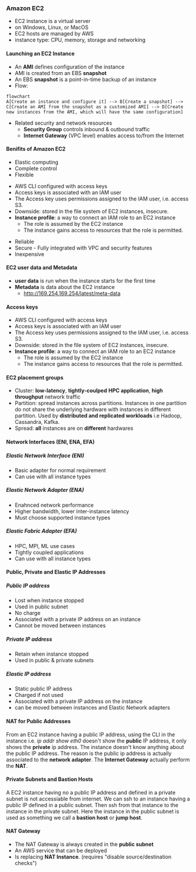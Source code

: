 ### Amazon EC2
- EC2 instance is a virtual server
- on Windows, Linux, or MacOS
- EC2 hosts are managed by AWS
- instance type: CPU, memory, storage and networking

#### Launching an EC2 Instance
- An **AMI** defines configuration of the instance
- AMI is created from an EBS **snapshot**
- An EBS **snapshot** is a point-in-time backup of an instance
- Flow:
```mermaid
flowchart
A[Create an instance and configure it] --> B[Create a snapshot] --> C[Create an AMI from the snapshot as a customized AMI] --> D[Create new instances from the AMI, which will have the same configuration]
```
- Related security and network resources
    - **Security Group** controls inbound & outbound traffic
    - **Internet Gateway** (VPC level) enables access to/from the Internet

#### Benifits of Amazon EC2
* Elastic computing
* Complete control
* Flexible
- AWS CLI configured with access keys
- Access keys is associated with an IAM user
- The Access key uses permissions assigned to the IAM user, i.e. access S3.
- Downside:  stored in the file system of EC2 instances, insecure.
- **Instance profile**: a way to connect an IAM role to an EC2 instance
    - The role is assumed by the EC2 instance
    - The instance gains access to resources that the role is permitted.
* Reliable
* Secure - Fully integrated with VPC and security features
* Inexpensive
#### EC2 user data and Metadata
- **user data** is run when the instance starts for the first time
- **Metadata** is data about the EC2 instance
    * http://169.254.169.254/latest/meta-data
#### Access keys
- AWS CLI configured with access keys
- Access keys is associated with an IAM user
- The Access key uses permissions assigned to the IAM user, i.e. access S3.
- Downside:  stored in the file system of EC2 instances, insecure.
- **Instance profile**: a way to connect an IAM role to an EC2 instance
    - The role is assumed by the EC2 instance
    - The instance gains access to resources that the role is permitted.
#### EC2 placement groups
- Cluster: **low-latency**, **tightly-coulped** **HPC application**, **high throughput** network traffic
- Partition: spread instances across partitions. Instances in one partition do not share the underlying hardware with instances in different partition. Used by **distributed and replicated workloads** i.e Hadoop, Cassandra, Kafka.
- Spread: **all** instances are on **different** hardwares
#### Network Interfaces (ENI, ENA, EFA)
##### Elastic Network Interface (ENI)
* Basic adapter for normal requirement
* Can use with all instance types
##### Elastic Network Adapter (ENA)
* Enahnced network performance
* Higher bandwidth, lower inter-instance latency
* Must choose supported instance types
##### Elastic Fabric Adapter (EFA)
* HPC, MPI, ML use cases
* Tightly coupled applications
* Can use with all instance types

#### Public, Private and Elastic IP Addresses
##### Public IP address
* Lost when instance stopped
* Used in public subnet
* No charge
* Associated with a private IP address on an instance
* Cannot be moved between instances
##### Private IP address
* Retain when instance stopped
* Used in public & private subnets
##### Elastic IP address
* Static public IP address
* Charged if not used
* Associated with a private IP address on the instance
* can be moved between instances and Elastic Network adapters

#### NAT for Public Addresses
From an EC2 instance having a public IP address, using the CLI in the instance i.e. *ip addr show eth0* doesn't show the **public** IP address, it only shows the **private** ip address. The instance doesn't know anything about the public IP address. The reason is the public ip address is actually associated to the **network adapter**. The **Internet Gateway** actually perform the **NAT**.

#### Private Subnets and Bastion Hosts
A EC2 instance having no a public IP address and defined in a private subnet is not accessiable from internet.
We can ssh to an instance having a public IP defined in a public subnet. Then ssh from that instance to the instance in the private subnet. Here the instance in the public subnet is used as something we call a **bastion host** or **jump host**.

#### NAT Gateway
- The NAT Gateway is always created in the **public subnet**
- An AWS service that can be deployed
- Is replacing **NAT Instance**. (requires "disable source/destination checks")
